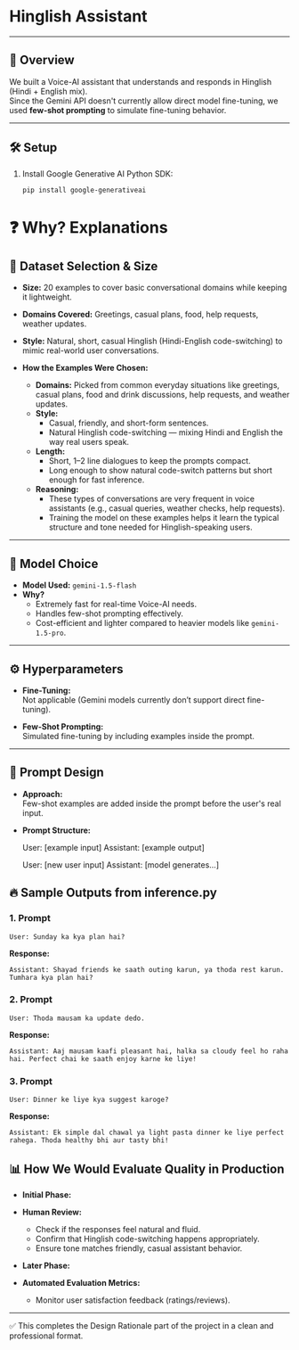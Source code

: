 # Hinglish Assistant

---

## 📖 Overview

We built a Voice-AI assistant that understands and responds in Hinglish (Hindi + English mix).  
Since the Gemini API doesn't currently allow direct model fine-tuning, we used **few-shot prompting** to simulate fine-tuning behavior.

---

## 🛠 Setup

1. Install Google Generative AI Python SDK:
   ```bash
   pip install google-generativeai


# ❓ Why? Explanations

## 📄 Dataset Selection & Size

- **Size:** 20 examples to cover basic conversational domains while keeping it lightweight.
- **Domains Covered:** Greetings, casual plans, food, help requests, weather updates.
- **Style:** Natural, short, casual Hinglish (Hindi-English code-switching) to mimic real-world user conversations.


- **How the Examples Were Chosen:**
  - **Domains:** Picked from common everyday situations like greetings, casual plans, food and drink discussions, help requests, and weather updates.
  - **Style:** 
    - Casual, friendly, and short-form sentences.
    - Natural Hinglish code-switching — mixing Hindi and English the way real users speak.
  - **Length:** 
    - Short, 1–2 line dialogues to keep the prompts compact.
    - Long enough to show natural code-switch patterns but short enough for fast inference.
  - **Reasoning:** 
    - These types of conversations are very frequent in voice assistants (e.g., casual queries, weather checks, help requests).
    - Training the model on these examples helps it learn the typical structure and tone needed for Hinglish-speaking users.

---

## 🧠 Model Choice

- **Model Used:** `gemini-1.5-flash`
- **Why?**
  - Extremely fast for real-time Voice-AI needs.
  - Handles few-shot prompting effectively.
  - Cost-efficient and lighter compared to heavier models like `gemini-1.5-pro`.

---

## ⚙️ Hyperparameters

- **Fine-Tuning:**  
  Not applicable (Gemini models currently don’t support direct fine-tuning).
  
- **Few-Shot Prompting:**  
  Simulated fine-tuning by including examples inside the prompt.

---

## 📝 Prompt Design

- **Approach:**  
  Few-shot examples are added inside the prompt before the user's real input.

- **Prompt Structure:**
   
   User: [example input]
   Assistant: [example output]

   User: [new user input]
   Assistant: [model generates...]


## 🔥 Sample Outputs from inference.py

### 1. Prompt
```
User: Sunday ka kya plan hai?
```

**Response:**
```
Assistant: Shayad friends ke saath outing karun, ya thoda rest karun. Tumhara kya plan hai?
```

### 2. Prompt
```
User: Thoda mausam ka update dedo.
```

**Response:**
```
Assistant: Aaj mausam kaafi pleasant hai, halka sa cloudy feel ho raha hai. Perfect chai ke saath enjoy karne ke liye!
```

### 3. Prompt
```
User: Dinner ke liye kya suggest karoge?
```

**Response:**
```
Assistant: Ek simple dal chawal ya light pasta dinner ke liye perfect rahega. Thoda healthy bhi aur tasty bhi!
```



## 📊 How We Would Evaluate Quality in Production

- **Initial Phase:**
- **Human Review:**
  - Check if the responses feel natural and fluid.
  - Confirm that Hinglish code-switching happens appropriately.
  - Ensure tone matches friendly, casual assistant behavior.

- **Later Phase:**
- **Automated Evaluation Metrics:**
  - Monitor user satisfaction feedback (ratings/reviews).

---

✅ This completes the Design Rationale part of the project in a clean and professional format.


